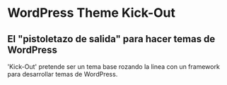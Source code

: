 # WordPress Theme Kick-Out
## El "pistoletazo de salida" para hacer temas de WordPress

'Kick-Out' pretende ser un tema base rozando la linea con un framework para desarrollar temas de WordPress.
